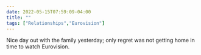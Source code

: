 ---date: 2022-05-15T07:59:09-04:00title: ""tags: ["Relationships","Eurovision"]---Nice day out with the family yesterday; only regret was not getting home in time to watch Eurovision.